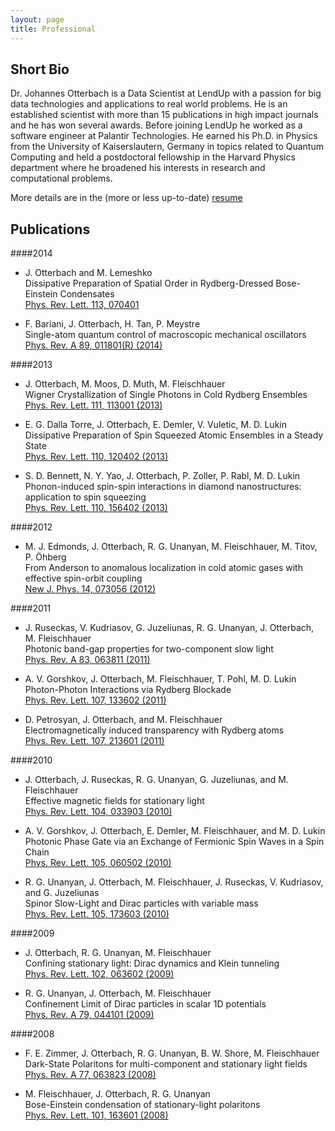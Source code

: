 ```yaml
---
layout: page
title: Professional
---
```



## Short Bio
Dr. Johannes Otterbach is a Data Scientist at LendUp with a passion for big data technologies and applications to real world problems. He is an established scientist with more than 15 publications in high impact journals and he has won several awards. Before joining LendUp he worked as a software engineer at Palantir Technologies. He earned his Ph.D. in Physics from the University of Kaiserslautern, Germany in topics related to Quantum Computing and held a postdoctoral fellowship in the Harvard Physics department where he broadened his interests in research and computational problems.

More details are in the (more or less up-to-date) [resume](/resources/resume/Otterbach_resume.pdf)

## Publications

####2014
- J. Otterbach and M. Lemeshko  
	Dissipative Preparation of Spatial Order in Rydberg-Dressed Bose-Einstein Condensates  
	[Phys. Rev. Lett. 113, 070401](http://journals.aps.org/prl/abstract/10.1103/PhysRevLett.113.070401)

- F. Bariani, J. Otterbach, H. Tan, P. Meystre  
	Single-atom quantum control of macroscopic mechanical oscillators  
	[Phys. Rev. A 89, 011801(R) (2014)](http://pra.aps.org/abstract/PRA/v89/i1/e011801)

####2013
- J. Otterbach, M. Moos, D. Muth, M. Fleischhauer  
	Wigner Crystallization of Single Photons in Cold Rydberg Ensembles  
	[Phys. Rev. Lett. 111, 113001 (2013)](http://prl.aps.org/abstract/PRL/v111/i11/e113001)

- E. G. Dalla Torre, J. Otterbach, E. Demler, V. Vuletic, M. D. Lukin  
	Dissipative Preparation of Spin Squeezed Atomic Ensembles in a Steady State  
	[Phys. Rev. Lett. 110, 120402 (2013)](http://prl.aps.org/abstract/PRL/v110/i12/e120402)

- S. D. Bennett, N. Y. Yao, J. Otterbach, P. Zoller, P. Rabl, M. D. Lukin  
	Phonon-induced spin-spin interactions in diamond nanostructures: application to spin squeezing  
	[Phys. Rev. Lett. 110, 156402 (2013)](http://prl.aps.org/abstract/PRL/v110/i15/e156402)

####2012
- M. J. Edmonds, J. Otterbach, R. G. Unanyan, M. Fleischhauer, M. Titov, P. Öhberg  
	From Anderson to anomalous localization in cold atomic gases with effective spin-orbit coupling  
	[New J. Phys. 14, 073056 (2012)](http://iopscience.iop.org/1367-2630/14/7/073056/)

####2011
- J. Ruseckas, V. Kudriasov, G. Juzeliunas, R. G. Unanyan, J. Otterbach, M. Fleischhauer  
	Photonic band-gap properties for two-component slow light  
	[Phys. Rev. A 83, 063811 (2011)](http://pra.aps.org/abstract/PRA/v83/i6/e063811)

- A. V. Gorshkov, J. Otterbach, M. Fleischhauer, T. Pohl, M. D. Lukin  
	Photon-Photon Interactions via Rydberg Blockade  
	[Phys. Rev. Lett. 107, 133602 (2011)](http://link.aps.org/doi/10.1103/PhysRevLett.107.133602)

- D. Petrosyan, J. Otterbach, and M. Fleischhauer  
	Electromagnetically induced transparency with Rydberg atoms  
	[Phys. Rev. Lett. 107, 213601 (2011)](http://link.aps.org/doi/10.1103/PhysRevLett.107.213601)

####2010
- J. Otterbach, J. Ruseckas, R. G. Unanyan, G. Juzeliunas, and M. Fleischhauer  
	Effective magnetic fields for stationary light  
	[Phys. Rev. Lett. 104, 033903 (2010)](http://prl.aps.org/abstract/PRL/v104/i3/e033903)

- A. V. Gorshkov, J. Otterbach, E. Demler, M. Fleischhauer, and M. D. Lukin  
	Photonic Phase Gate via an Exchange of Fermionic Spin Waves in a Spin Chain  
	[Phys. Rev. Lett. 105, 060502 (2010)](http://prl.aps.org/abstract/PRL/v105/i6/e060502)

- R. G. Unanyan, J. Otterbach, M. Fleischhauer, J. Ruseckas, V. Kudriasov, and G. Juzeliunas  
	Spinor Slow-Light and Dirac particles with variable mass  
	[Phys. Rev. Lett. 105, 173603 (2010)](http://prl.aps.org/abstract/PRL/v105/i17/e173603)

####2009
- J. Otterbach, R. G. Unanyan, M. Fleischhauer  
	Confining stationary light: Dirac dynamics and Klein tunneling  
	[Phys. Rev. Lett. 102, 063602 (2009)](http://link.aps.org/abstract/PRL/v102/e063602)

- R. G. Unanyan, J. Otterbach, M. Fleischhauer  
	Confinement Limit of Dirac particles in scalar 1D potentials  
	[Phys. Rev. A 79, 044101 (2009)](http://pra.aps.org/abstract/PRA/v79/i4/e044101)

####2008
- F. E. Zimmer, J. Otterbach, R. G. Unanyan, B. W. Shore, M. Fleischhauer  
	Dark-State Polaritons for multi-component and stationary light fields  
	[Phys. Rev. A 77, 063823 (2008)](http://link.aps.org/abstract/PRA/v77/e063823)

- M. Fleischhauer, J. Otterbach, R. G. Unanyan  
	Bose-Einstein condensation of stationary-light polaritons  
	[Phys. Rev. Lett. 101, 163601 (2008)](http://link.aps.org/abstract/PRL/v101/e163601)
